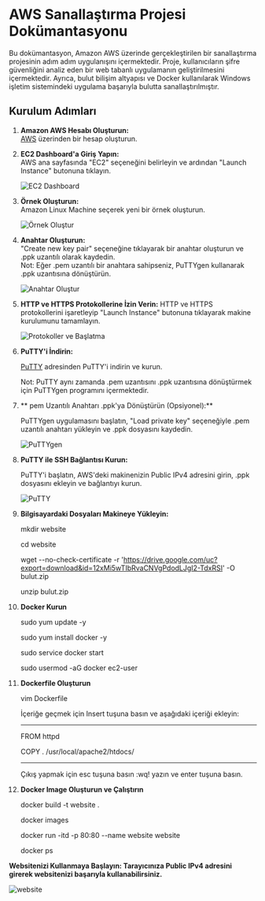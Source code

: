 # AWS Sanallaştırma Projesi Dokümantasyonu

Bu dokümantasyon, Amazon AWS üzerinde gerçekleştirilen bir sanallaştırma projesinin adım adım uygulanışını içermektedir. Proje, kullanıcıların şifre güvenliğini analiz eden bir web tabanlı uygulamanın geliştirilmesini içermektedir. Ayrıca, bulut bilişim altyapısı ve Docker kullanılarak Windows işletim sistemindeki uygulama başarıyla bulutta sanallaştırılmıştır.

## Kurulum Adımları

1. **Amazon AWS Hesabı Oluşturun:**  
   [AWS](https://aws.amazon.com/) üzerinden bir hesap oluşturun.

2. **EC2 Dashboard'a Giriş Yapın:**  
   AWS ana sayfasında "EC2" seçeneğini belirleyin ve ardından "Launch Instance" butonuna tıklayın.
   
   ![EC2 Dashboard](https://github.com/AndacAkyuz/AWS-Sanallastirma-Projesi/assets/91327557/936d24ab-20c1-44f1-8979-fbae6ede04c5)  

3. **Örnek Oluşturun:**  
   Amazon Linux Machine seçerek yeni bir örnek oluşturun.
   
   ![Örnek Oluştur](https://github.com/AndacAkyuz/AWS-Sanallastirma-Projesi/assets/91327557/53821918-b645-485d-a521-42d196232399)  

4. **Anahtar Oluşturun:**  
   "Create new key pair" seçeneğine tıklayarak bir anahtar oluşturun ve .ppk uzantılı olarak kaydedin.  
   Not: Eğer .pem uzantılı bir anahtara sahipseniz, PuTTYgen kullanarak .ppk uzantısına dönüştürün.
   
   ![Anahtar Oluştur](https://github.com/AndacAkyuz/AWS-Sanallastirma-Projesi/assets/91327557/731825e1-08e7-4f3f-9ef6-d1dac216adc8)
  
6. **HTTP ve HTTPS Protokollerine İzin Verin:**
   HTTP ve HTTPS protokollerini işaretleyip "Launch Instance" butonuna tıklayarak makine kurulumunu tamamlayın.
   
   ![Protokoller ve Başlatma](https://github.com/AndacAkyuz/AWS-Sanallastirma-Projesi/assets/91327557/7a1a1902-cff6-4a26-b6bb-7a761cbfdc5e)

7. **PuTTY'i İndirin:**
    
   [PuTTY](https://www.chiark.greenend.org.uk/~sgtatham/putty/latest.html) adresinden PuTTY'i indirin ve kurun.
   
   Not: PuTTY aynı zamanda .pem uzantısını .ppk uzantısına dönüştürmek için PuTTYgen programını içermektedir.

8. **  pem Uzantılı Anahtarı .ppk'ya Dönüştürün (Opsiyonel):**
    
   PuTTYgen uygulamasını başlatın, "Load private key" seçeneğiyle .pem uzantılı anahtarı yükleyin ve .ppk dosyasını kaydedin.

   
   ![PuTTYgen](https://github.com/AndacAkyuz/AWS-Sanallastirma-Projesi/assets/91327557/b1eb3dd8-1dfa-4638-b33f-fb5d1693368f)
   

9. **PuTTY ile SSH Bağlantısı Kurun:**
   
    PuTTY'i başlatın, AWS'deki makinenizin Public IPv4 adresini girin, .ppk dosyasını ekleyin ve bağlantıyı kurun.
   
   ![PuTTY](https://github.com/AndacAkyuz/AWS-Sanallastirma-Projesi/assets/91327557/c06a0762-9694-474a-b7c8-9240ca0a2771)

11. **Bilgisayardaki Dosyaları Makineye Yükleyin:**
 
    mkdir website
   
    cd website
   
    wget --no-check-certificate -r 'https://drive.google.com/uc?export=download&id=12xMi5wTIbRvaCNVgPdodLJgI2-TdxRSI' -O bulut.zip
   
    unzip bulut.zip

11. **Docker Kurun**

    sudo yum update -y
    
    sudo yum install docker -y
    
    sudo service docker start
    
    sudo usermod -aG docker ec2-user

12. **Dockerfile Oluşturun**

    vim Dockerfile
    
    İçeriğe geçmek için Insert tuşuna basın ve aşağıdaki içeriği ekleyin:
    
    ___
    
    FROM httpd
    
    COPY . /usr/local/apache2/htdocs/
    
    ___
    
    Çıkış yapmak için esc tuşuna basın :wq! yazın ve enter tuşuna basın.

14. **Docker Image Oluşturun ve Çalıştırın**

    docker build -t website .
    
    docker images
    
    docker run -itd -p 80:80 --name website website
    
    docker ps

**Websitenizi Kullanmaya Başlayın: Tarayıcınıza Public IPv4 adresini girerek websitenizi başarıyla kullanabilirsiniz.**


![website](https://github.com/AndacAkyuz/AWS-Sanallastirma-Projesi/assets/91327557/eebd5900-3227-417c-8d99-d71ce830a849)

